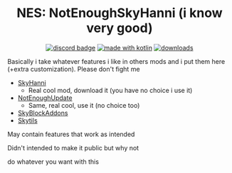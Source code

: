 <h1 align = "center">
	NES: NotEnoughSkyHanni (i know very good)
</h1>

<div align="center">

[![discord badge](https://img.shields.io/discord/997079228510117908?label=discord&color=9089DA&logo=discord&style=for-the-badge)](https://discord.gg/8DXVN4BJz3)
[![made with kotlin](https://img.shields.io/badge/Made%20With-Kotlin-orange?style=for-the-badge&logo=kotlin&logocolor=white)](https://kotlinlang.org/)
[![downloads](https://img.shields.io/github/downloads/superhize/nes-public/total?label=downloads&color=208a19&logo=github&style=for-the-badge)](https://github.com/superhize/nes-public/releases)
</div>


Basically i take whatever features i like in others mods and i put them here (+extra customization). Please don't fight me

- [SkyHanni](https://github.com/hannibal002/SkyHanni)
  - Real cool mod, download it (you have no choice i use it)
- [NotEnoughUpdate](https://github.com/NotEnoughUpdates/NotEnoughUpdates)
  - Same, real cool, use it (no choice too)
- [SkyBlockAddons](https://github.com/BiscuitDevelopment/SkyblockAddons)
- [Skytils](https://github.com/Skytils/SkytilsMod)

May contain features that work as intended

Didn't intended to make it public but why not

do whatever you want with this